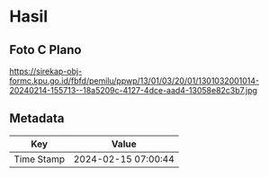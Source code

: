 # Hasil

## Foto C Plano

https://sirekap-obj-formc.kpu.go.id/fbfd/pemilu/ppwp/13/01/03/20/01/1301032001014-20240214-155713--18a5209c-4127-4dce-aad4-13058e82c3b7.jpg


## Metadata

| Key        | Value               |
| ---------- | ------------------- |
| Time Stamp | 2024-02-15 07:00:44 |



